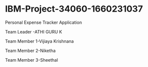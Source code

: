 # IBM-Project-34060-1660231037
Personal Expense Tracker Application













Team Leader -ATHI GURU K

Team Member 1-Vijiaya Krishnana

Team Member 2-Niketha

Team Member 3-Sheethal

